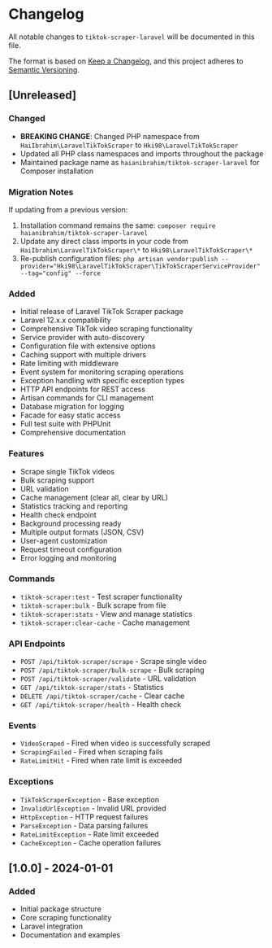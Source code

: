 # Changelog

All notable changes to `tiktok-scraper-laravel` will be documented in this file.

The format is based on [Keep a Changelog](https://keepachangelog.com/en/1.0.0/),
and this project adheres to [Semantic Versioning](https://semver.org/spec/v2.0.0.html).

## [Unreleased]

### Changed
- **BREAKING CHANGE**: Changed PHP namespace from `HaiIbrahim\LaravelTikTokScraper` to `Hki98\LaravelTikTokScraper`
- Updated all PHP class namespaces and imports throughout the package
- Maintained package name as `haianibrahim/tiktok-scraper-laravel` for Composer installation

### Migration Notes
If updating from a previous version:
1. Installation command remains the same: `composer require haianibrahim/tiktok-scraper-laravel`
2. Update any direct class imports in your code from `HaiIbrahim\LaravelTikTokScraper\*` to `Hki98\LaravelTikTokScraper\*`
3. Re-publish configuration files: `php artisan vendor:publish --provider="Hki98\LaravelTikTokScraper\TikTokScraperServiceProvider" --tag="config" --force`

### Added
- Initial release of Laravel TikTok Scraper package
- Laravel 12.x.x compatibility
- Comprehensive TikTok video scraping functionality
- Service provider with auto-discovery
- Configuration file with extensive options
- Caching support with multiple drivers
- Rate limiting with middleware
- Event system for monitoring scraping operations
- Exception handling with specific exception types
- HTTP API endpoints for REST access
- Artisan commands for CLI management
- Database migration for logging
- Facade for easy static access
- Full test suite with PHPUnit
- Comprehensive documentation

### Features
- Scrape single TikTok videos
- Bulk scraping support
- URL validation
- Cache management (clear all, clear by URL)
- Statistics tracking and reporting
- Health check endpoint
- Background processing ready
- Multiple output formats (JSON, CSV)
- User-agent customization
- Request timeout configuration
- Error logging and monitoring

### Commands
- `tiktok-scraper:test` - Test scraper functionality
- `tiktok-scraper:bulk` - Bulk scrape from file
- `tiktok-scraper:stats` - View and manage statistics
- `tiktok-scraper:clear-cache` - Cache management

### API Endpoints
- `POST /api/tiktok-scraper/scrape` - Scrape single video
- `POST /api/tiktok-scraper/bulk-scrape` - Bulk scraping
- `POST /api/tiktok-scraper/validate` - URL validation
- `GET /api/tiktok-scraper/stats` - Statistics
- `DELETE /api/tiktok-scraper/cache` - Clear cache
- `GET /api/tiktok-scraper/health` - Health check

### Events
- `VideoScraped` - Fired when video is successfully scraped
- `ScrapingFailed` - Fired when scraping fails
- `RateLimitHit` - Fired when rate limit is exceeded

### Exceptions
- `TikTokScraperException` - Base exception
- `InvalidUrlException` - Invalid URL provided
- `HttpException` - HTTP request failures
- `ParseException` - Data parsing failures
- `RateLimitException` - Rate limit exceeded
- `CacheException` - Cache operation failures

## [1.0.0] - 2024-01-01

### Added
- Initial package structure
- Core scraping functionality
- Laravel integration
- Documentation and examples
